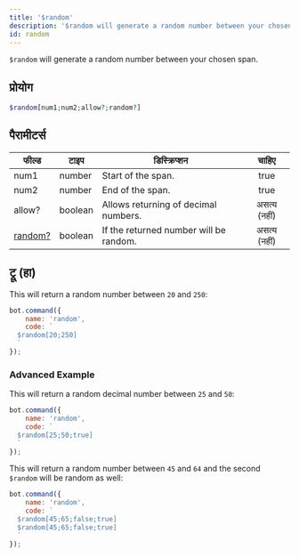 ```yaml
---
title: '$random'
description: '$random will generate a random number between your chosen span.'
id: random
---
```


`$random` will generate a random number between your chosen span.

## प्रोयोग

```php
$random[num1;num2;allow?;random?]
```

## पैरामीटर्स

| फील्ड                        | टाइप    | डिस्क्रिप्शन                           |    चाहिए     |
| ---------------------------- | ------- | -------------------------------------- |:------------:|
| num1                         | number  | Start of the span.                     |     true     |
| num2                         | number  | End of the span.                       |     true     |
| allow?                       | boolean | Allows returning of decimal numbers.   | असत्य (नहीं) |
| [random?](#advanced-Example) | boolean | If the returned number will be random. | असत्य (नहीं) |

## ट्रू (हा)

This will return a random number between `20` and `250`:

```javascript
bot.command({
    name: 'random',
    code: `
  $random[20;250]
  `
});
```

### Advanced Example

This will return a random decimal number between `25` and `50`:

```javascript
bot.command({
    name: 'random',
    code: `
  $random[25;50;true]  
  `
});
```

This will return a random number between `45` and `64` and the second `$random` will be random as well:

```javascript
bot.command({
    name: 'random',
    code: `
  $random[45;65;false;true]
  $random[45;65;false;true]
  `
});
```
